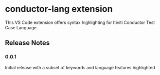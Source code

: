 # conductor-lang extension

This VS Code extension offers syntax highlighting for Itiviti Conductor Test Case Language.

## Release Notes

### 0.0.1

Initial release with a subset of keywords and language features highlighted
